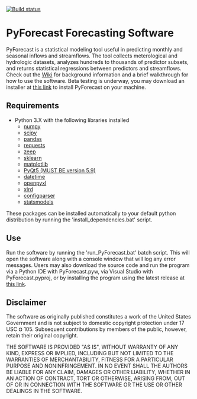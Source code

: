 [![Build status](https://ci.appveyor.com/api/projects/status/n5jktmnm4jqr37nm?svg=true)](https://ci.appveyor.com/project/usbr/pyforecast)

# PyForecast Forecasting Software
PyForecast is a statistical modeling tool useful in predicting monthly and seasonal inflows and streamflows. The tool collects meterological and hydrologic datasets, analyzes hundreds to thousands of predictor subsets, and returns statistical regressions between predictors and streamflows. Check out the [Wiki](https://github.com/usbr/PyForecast/wiki) for background information and a brief walkthrough for how to use the software. Beta testing is underway, you may download an installer at [this link](https://github.com/usbr/PyForecast/releases/tag/beta) to install PyForecast on your machine.

## Requirements
* Python 3.X with the following libraries installed
    * [numpy](http://www.numpy.org/)
    * [scipy](https://www.scipy.org/)
    * [pandas](https://pandas.pydata.org/)
    * [requests](http://python-requests.org)
    * [zeep](https://python-zeep.readthedocs.io/en/master/)
    * [sklearn](https://scikit-learn.org/stable/)
    * [matplotlib](https://matplotlib.org/)
    * [PyQt5 (MUST BE version 5.9)](https://pypi.org/project/PyQt5/)
    * [datetime](https://docs.python.org/3/library/datetime.html)
    * [openpyxl](https://pypi.org/project/openpyxl/)
    * [xlrd](https://pypi.org/project/xlrd/)
    * [configparser](https://pypi.org/project/configparser/)
    * [statsmodels](https://www.statsmodels.org/stable/index.html)

These packages can be installed automatically to your default python distribution by running the 'install_dependencies.bat' script. 

## Use
Run the software by running the 'run_PyForecast.bat' batch script. This will open the software along with a console window that will log any error messages. Users may also download the source code and run the program via a Python IDE with PyForecast.pyw, via Visual Studio with PyForecast.pyproj, or by installing the program using the latest release at [this link](https://github.com/usbr/PyForecast/releases).

## Disclaimer
The software as originally published constitutes a work of the United States Government and is not subject to domestic copyright protection under 17 USC ¤ 105. Subsequent contributions by members of the public, however, retain their original copyright.

THE SOFTWARE IS PROVIDED "AS IS", WITHOUT WARRANTY OF ANY KIND, EXPRESS OR IMPLIED, INCLUDING BUT NOT LIMITED TO THE WARRANTIES OF MERCHANTABILITY, FITNESS FOR A PARTICULAR PURPOSE AND NONINFRINGEMENT. IN NO EVENT SHALL THE AUTHORS BE LIABLE FOR ANY CLAIM, DAMAGES OR OTHER LIABILITY, WHETHER IN AN ACTION OF CONTRACT, TORT OR OTHERWISE, ARISING FROM, OUT OF OR IN CONNECTION WITH THE SOFTWARE OR THE USE OR OTHER DEALINGS IN THE SOFTWARE.
